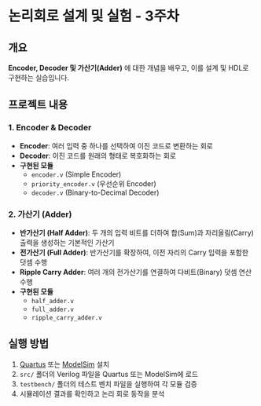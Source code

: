 # 논리회로 설계 및 실험 - 3주차

## 개요
**Encoder, Decoder 및 가산기(Adder)** 에 대한 개념을 배우고, 이를 설계 및 HDL로 구현하는 실습입니다.

## 프로젝트 내용

### 1. Encoder & Decoder
- **Encoder**: 여러 입력 중 하나를 선택하여 이진 코드로 변환하는 회로
- **Decoder**: 이진 코드를 원래의 형태로 복호화하는 회로
- **구현된 모듈**
  - `encoder.v` (Simple Encoder)
  - `priority_encoder.v` (우선순위 Encoder)
  - `decoder.v` (Binary-to-Decimal Decoder)

### 2. 가산기 (Adder)
- **반가산기 (Half Adder)**: 두 개의 입력 비트를 더하여 합(Sum)과 자리올림(Carry) 출력을 생성하는 기본적인 가산기
- **전가산기 (Full Adder)**: 반가산기를 확장하여, 이전 자리의 Carry 입력을 포함한 덧셈 수행
- **Ripple Carry Adder**: 여러 개의 전가산기를 연결하여 다비트(Binary) 덧셈 연산 수행
- **구현된 모듈**
  - `half_adder.v`
  - `full_adder.v`
  - `ripple_carry_adder.v`
 
## 실행 방법
1. [Quartus](https://www.intel.com/content/www/us/en/software/programmable/quartus-prime/overview.html) 또는 [ModelSim](https://www.intel.com/content/www/us/en/software/programmable/modelsim/overview.html) 설치
2. `src/` 폴더의 Verilog 파일을 Quartus 또는 ModelSim에 로드
3. `testbench/` 폴더의 테스트 벤치 파일을 실행하여 각 모듈 검증
4. 시뮬레이션 결과를 확인하고 논리 회로 동작을 분석


